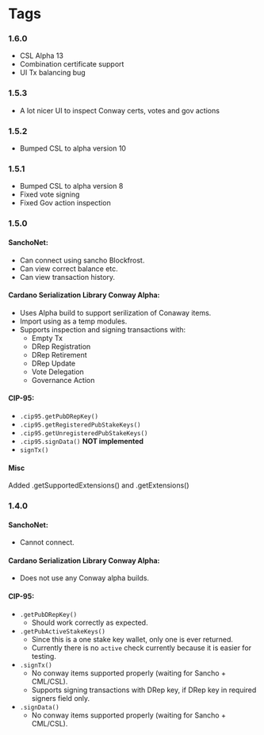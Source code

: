 # Tags

### 1.6.0
- CSL Alpha 13
- Combination certificate support
- UI Tx balancing bug

### 1.5.3 
- A lot nicer UI to inspect Conway certs, votes and gov actions

### 1.5.2
- Bumped CSL to alpha version 10

### 1.5.1
- Bumped CSL to alpha version 8
- Fixed vote signing
- Fixed Gov action inspection

### 1.5.0

#### SanchoNet:
- Can connect using sancho Blockfrost.
- Can view correct balance etc.
- Can view transaction history.
  
#### Cardano Serialization Library Conway Alpha:
- Uses Alpha build to support serilization of Conaway items.
- Import using as a temp modules.
- Supports inspection and signing transactions with:
  - Empty Tx 
  - DRep Registration
  - DRep Retirement
  - DRep Update
  - Vote Delegation
  - Governance Action 

#### CIP-95:
- `.cip95.getPubDRepKey()`
- `.cip95.getRegisteredPubStakeKeys()`
- `.cip95.getUnregisteredPubStakeKeys()`
- `.cip95.signData()` **NOT implemented**
- `signTx()`

#### Misc
Added .getSupportedExtensions() and .getExtensions()

### 1.4.0

#### SanchoNet:
- Cannot connect.
  
#### Cardano Serialization Library Conway Alpha:
- Does not use any Conway alpha builds.

#### CIP-95:
- `.getPubDRepKey()`
  - Should work correctly as expected.
- `.getPubActiveStakeKeys()`
  - Since this is a one stake key wallet, only one is ever returned.
  - Currently there is no `active` check currently because it is easier for testing.
- `.signTx()`
  - No conway items supported properly (waiting for Sancho + CML/CSL).
  - Supports signing transactions with DRep key, if DRep key in required signers field only.
- `.signData()`
  - No conway items supported properly (waiting for Sancho + CML/CSL).